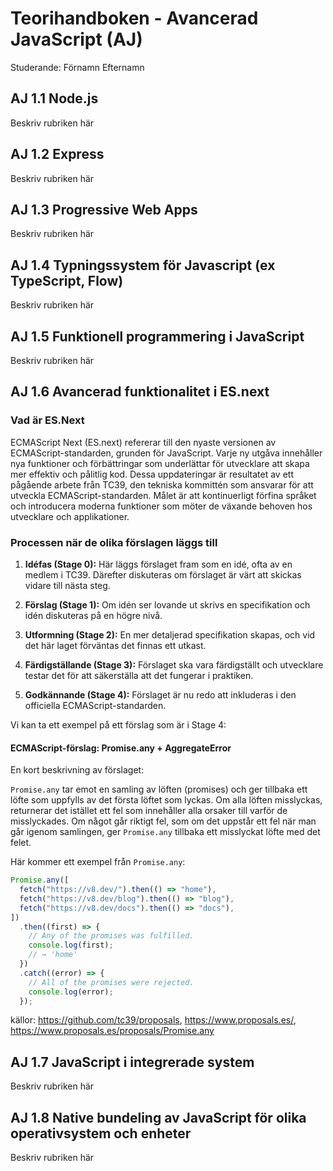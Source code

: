 # Teorihandboken - Avancerad JavaScript (AJ)

Studerande: Förnamn Efternamn

## AJ 1.1 Node.js

Beskriv rubriken här

## AJ 1.2 Express

Beskriv rubriken här

## AJ 1.3 Progressive Web Apps

Beskriv rubriken här

## AJ 1.4 Typningssystem för Javascript (ex TypeScript, Flow)

Beskriv rubriken här

## AJ 1.5 Funktionell programmering i JavaScript

Beskriv rubriken här

## AJ 1.6 Avancerad funktionalitet i ES.next

### Vad är ES.Next

ECMAScript Next (ES.next) refererar till den nyaste versionen av ECMAScript-standarden, grunden för JavaScript. Varje ny utgåva innehåller nya funktioner och förbättringar som underlättar för utvecklare att skapa mer effektiv och pålitlig kod. Dessa uppdateringar är resultatet av ett pågående arbete från TC39, den tekniska kommittén som ansvarar för att utveckla ECMAScript-standarden. Målet är att kontinuerligt förfina språket och introducera moderna funktioner som möter de växande behoven hos utvecklare och applikationer.

### Processen när de olika förslagen läggs till

1. **Idéfas (Stage 0):** Här läggs förslaget fram som en idé, ofta av en medlem i TC39. Därefter diskuteras om förslaget är värt att skickas vidare till nästa steg.

2. **Förslag (Stage 1):** Om idén ser lovande ut skrivs en specifikation och idén diskuteras på en högre nivå.

3. **Utformning (Stage 2):** En mer detaljerad specifikation skapas, och vid det här laget förväntas det finnas ett utkast.

4. **Färdigställande (Stage 3):** Förslaget ska vara färdigställt och utvecklare testar det för att säkerställa att det fungerar i praktiken.

5. **Godkännande (Stage 4):** Förslaget är nu redo att inkluderas i den officiella ECMAScript-standarden.

Vi kan ta ett exempel på ett förslag som är i Stage 4:

#### ECMAScript-förslag: Promise.any + AggregateError

En kort beskrivning av förslaget:

`Promise.any` tar emot en samling av löften (promises) och ger tillbaka ett löfte som uppfylls av det första löftet som lyckas. Om alla löften misslyckas, returnerar det istället ett fel som innehåller alla orsaker till varför de misslyckades. Om något går riktigt fel, som om det uppstår ett fel när man går igenom samlingen, ger `Promise.any` tillbaka ett misslyckat löfte med det felet.

Här kommer ett exempel från `Promise.any`:

```javascript
Promise.any([
  fetch("https://v8.dev/").then(() => "home"),
  fetch("https://v8.dev/blog").then(() => "blog"),
  fetch("https://v8.dev/docs").then(() => "docs"),
])
  .then((first) => {
    // Any of the promises was fulfilled.
    console.log(first);
    // → 'home'
  })
  .catch((error) => {
    // All of the promises were rejected.
    console.log(error);
  });
```

källor: <https://github.com/tc39/proposals>, <https://www.proposals.es/>, https://www.proposals.es/proposals/Promise.any

## AJ 1.7 JavaScript i integrerade system

Beskriv rubriken här

## AJ 1.8 Native bundeling av JavaScript för olika operativsystem och enheter

Beskriv rubriken här
